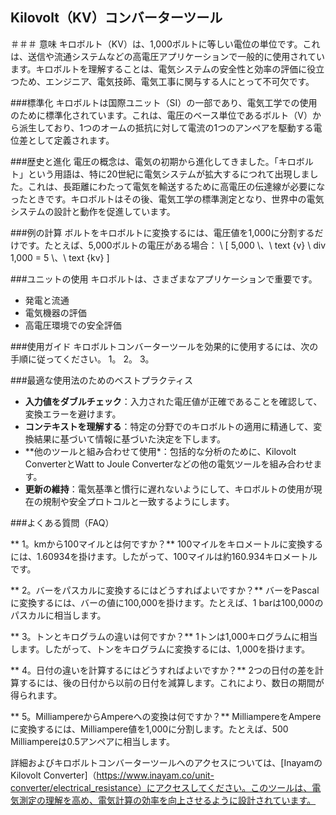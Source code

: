 ## Kilovolt（KV）コンバーターツール

＃＃＃ 意味
キロボルト（KV）は、1,000ボルトに等しい電位の単位です。これは、送信や流通システムなどの高電圧アプリケーションで一般的に使用されています。キロボルトを理解することは、電気システムの安全性と効率の評価に役立つため、エンジニア、電気技師、電気工事に関与する人にとって不可欠です。

###標準化
キロボルトは国際ユニット（SI）の一部であり、電気工学での使用のために標準化されています。これは、電圧のベース単位であるボルト（V）から派生しており、1つのオームの抵抗に対して電流の1つのアンペアを駆動する電位差として定義されます。

###歴史と進化
電圧の概念は、電気の初期から進化してきました。「キロボルト」という用語は、特に20世紀に電気システムが拡大するにつれて出現しました。これは、長距離にわたって電気を輸送するために高電圧の伝達線が必要になったときです。キロボルトはその後、電気工学の標準測定となり、世界中の電気システムの設計と動作を促進しています。

###例の計算
ボルトをキロボルトに変換するには、電圧値を1,000に分割するだけです。たとえば、5,000ボルトの電圧がある場合：
\ [
5,000 \、\ text {v} \ div 1,000 = 5 \、\ text {kv}
\]

###ユニットの使用
キロボルトは、さまざまなアプリケーションで重要です。
- 発電と流通
- 電気機器の評価
- 高電圧環境での安全評価

###使用ガイド
キロボルトコンバーターツールを効果的に使用するには、次の手順に従ってください。
1。
2。
3。

###最適な使用法のためのベストプラクティス
-  **入力値をダブルチェック**：入力された電圧値が正確であることを確認して、変換エラーを避けます。
-  **コンテキストを理解する**：特定の分野でのキロボルトの適用に精通して、変換結果に基づいて情報に基づいた決定を下します。
-  **他のツールと組み合わせて使用​​*：包括的な分析のために、Kilovolt ConverterとWatt to Joule Converterなどの他の電気ツールを組み合わせます。
-  **更新の維持**：電気基準と慣行に遅れないようにして、キロボルトの使用が現在の規制や安全プロトコルと一致するようにします。

###よくある質問（FAQ）

** 1。kmから100マイルとは何ですか？**
100マイルをキロメートルに変換するには、1.60934を掛けます。したがって、100マイルは約160.934キロメートルです。

** 2。バーをパスカルに変換するにはどうすればよいですか？**
バーをPascalに変換するには、バーの値に100,000を掛けます。たとえば、1 barは100,000のパスカルに相当します。

** 3。トンとキログラムの違いは何ですか？**
1トンは1,000キログラムに相当します。したがって、トンをキログラムに変換するには、1,000を掛けます。

** 4。日付の違いを計算するにはどうすればよいですか？**
2つの日付の差を計算するには、後の日付から以前の日付を減算します。これにより、数日の期間が得られます。

** 5。MilliampereからAmpereへの変換は何ですか？**
MilliampereをAmpereに変換するには、Milliampere値を1,000に分割します。たとえば、500 Milliampereは0.5アンペアに相当します。

詳細およびキロボルトコンバーターツールへのアクセスについては、[InayamのKilovolt Converter]（https://www.inayam.co/unit-converter/electrical_resistance）にアクセスしてください。このツールは、電気測定の理解を高め、電気計算の効率を向上させるように設計されています。